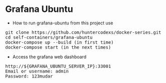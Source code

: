 # Grafana Ubuntu

- How to run grafana-ubuntu from this project use

<pre>
git clone https://github.com/huntercodexs/docker-series.git .
cd self-containers/grafana-ubuntu
docker-compose up --build (in first time)
docker-compose start (in the next times)
</pre>

- Access the grafana web dashboard

<pre>
http://${GRAFANA_UBUNTU_SERVER_IP}:33001
Email or username: admin
Password: 123mudar
</pre>
